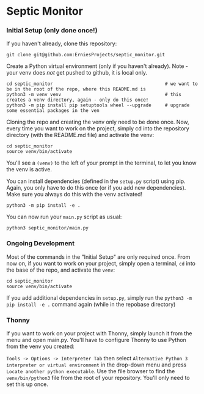 # Septic Monitor

### Initial Setup (only done once!)

If you haven't already, clone this repository:

```
git clone git@github.com:ErniesProjects/septic_monitor.git
```

Create a Python virtual environment (only if you haven't already).  Note - your venv does *not* get pushed to github, it is local only.

```
cd septic_monitor                                         # we want to be in the root of the repo, where this README.md is
python3 -m venv venv                                      # this creates a venv directory, again - only do this once!
python3 -m pip install pip setuptools wheel --upgrade     # upgrade some essential packages in the ven
```

Cloning the repo and creating the venv only need to be done once.  Now, every time you want to work on the project, simply cd into the repository directory (with the README.md file) and activate the venv:

```
cd septic_monitor
source venv/bin/activate
```

You'll see a `(venv)` to the left of your prompt in the terminal, to let you know the venv is active.

You can install dependencies (defined in the `setup.py` script) using pip.  Again, you only have to do this once (or if you add new dependencies).  Make sure you always do this with the venv activated!

```
python3 -m pip install -e .
```   

You can now run your `main.py` script as usual:

```
python3 septic_monitor/main.py
```


### Ongoing Development

Most of the commands in the "Initial Setup" are only required once.  From now on, if you want to work on your project, simply open a terminal, `cd` into the base of the repo, and activate the `venv`:

```
cd septic_monitor
source venv/bin/activate
```

If you add additional dependencies in `setup.py`, simply run the `python3 -m pip install -e .` command again (while in the repobase directory)


### Thonny

If you want to work on your project with Thonny, simply launch it from the menu and open main.py.  You'll have to configure Thonny to use Python from the venv you created:

`Tools -> Options -> Interpreter Tab` then select `Alternative Python 3 interpreter or virtual environment` in the drop-down menu and press `Locate another python executable`.  Use the file browser to find the `venv/bin/python3` file from the root of your repository.  You'll only need to set this up once.
